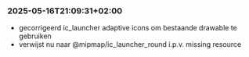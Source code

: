 ### 2025-05-16T21:09:31+02:00
- gecorrigeerd ic_launcher adaptive icons om bestaande drawable te gebruiken
- verwijst nu naar @mipmap/ic_launcher_round i.p.v. missing resource
